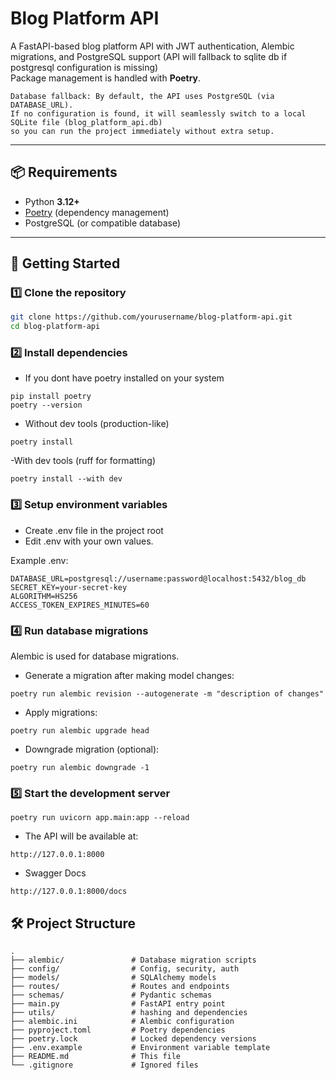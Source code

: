 # Blog Platform API

A FastAPI-based blog platform API with JWT authentication, Alembic migrations, and PostgreSQL support (API will fallback to sqlite db if postgresql configuration is missing)  
Package management is handled with **Poetry**.

```
Database fallback: By default, the API uses PostgreSQL (via DATABASE_URL).
If no configuration is found, it will seamlessly switch to a local SQLite file (blog_platform_api.db) 
so you can run the project immediately without extra setup.
```

---

## 📦 Requirements

- Python **3.12+**
- [Poetry](https://python-poetry.org/) (dependency management)
- PostgreSQL (or compatible database)

---

## 🚀 Getting Started

### 1️⃣ Clone the repository
```bash
git clone https://github.com/yourusername/blog-platform-api.git
cd blog-platform-api
```

### 2️⃣ Install dependencies

- If you dont have poetry installed on your system
```
pip install poetry
poetry --version
```

- Without dev tools (production-like)

```
poetry install
```
-With dev tools (ruff for formatting)
```
poetry install --with dev
```

### 3️⃣ Setup environment variables

- Create .env file in the project root
- Edit .env with your own values.

Example .env:
```
DATABASE_URL=postgresql://username:password@localhost:5432/blog_db
SECRET_KEY=your-secret-key
ALGORITHM=HS256
ACCESS_TOKEN_EXPIRES_MINUTES=60
```

### 4️⃣ Run database migrations

Alembic is used for database migrations.

- Generate a migration after making model changes:
```
poetry run alembic revision --autogenerate -m "description of changes"
```
- Apply migrations:
```
poetry run alembic upgrade head
```
- Downgrade migration (optional):
```
poetry run alembic downgrade -1
```

### 5️⃣ Start the development server

```
poetry run uvicorn app.main:app --reload
```

- The API will be available at:

```
http://127.0.0.1:8000
```

- Swagger Docs
```
http://127.0.0.1:8000/docs
```

## 🛠 Project Structure

```
.
├── alembic/               # Database migration scripts
├── config/                # Config, security, auth
├── models/                # SQLAlchemy models
├── routes/                # Routes and endpoints
├── schemas/               # Pydantic schemas
├── main.py                # FastAPI entry point
├── utils/                 # hashing and dependencies
├── alembic.ini            # Alembic configuration
├── pyproject.toml         # Poetry dependencies
├── poetry.lock            # Locked dependency versions
├── .env.example           # Environment variable template
├── README.md              # This file
└── .gitignore             # Ignored files

```